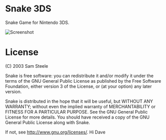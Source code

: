 # Snake 3DS

Snake Game for Nintendo 3DS.

![Screenshot](https://www.dropbox.com/s/z41i3sayyo6wqpb/snek.gif?dl=1)

# License
(C) 2003 Sam Steele

Snake is free software: you can redistribute it and/or modify
it under the terms of the GNU General Public License as published by
the Free Software Foundation, either version 3 of the License, or
(at your option) any later version.
	
Snake is distributed in the hope that it will be useful,
but WITHOUT ANY WARRANTY; without even the implied warranty of
MERCHANTABILITY or FITNESS FOR A PARTICULAR PURPOSE.	See the
GNU General Public License for more details.
You should have received a copy of the GNU General Public License
along with Snake.

If not, see <http://www.gnu.org/licenses/>.
Hi Dave
